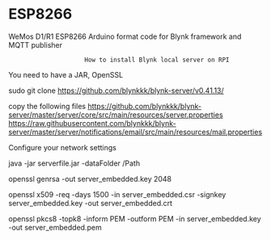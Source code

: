 # ESP8266
WeMos D1/R1 ESP8266 Arduino format code for Blynk framework and MQTT publisher

                         How to install Blynk local server on RPI

You need to have a JAR, OpenSSL

sudo git clone https://github.com/blynkkk/blynk-server/v0.41.13/

copy the following files
https://github.com/blynkkk/blynk-server/master/server/core/src/main/resources/server.properties
https://raw.githubusercontent.com/blynkkk/blynk-server/master/server/notifications/email/src/main/resources/mail.properties

Сonfigure your network settings

java -jar serverfile.jar -dataFolder /Path

openssl genrsa -out server_embedded.key 2048

openssl x509 -req -days 1500 -in server_embedded.csr -signkey server_embedded.key -out server_embedded.crt

openssl pkcs8 -topk8 -inform PEM -outform PEM -in server_embedded.key -out server_embedded.pem
